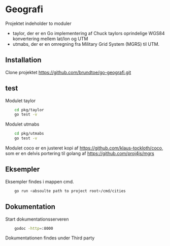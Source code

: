 # Geografi

Projektet indeholder to moduler

- taylor, der er en Go implementering af Chuck taylors oprindelige WGS84 konvertering mellem lat/lon og UTM
- utmabs, der er en omregning fra Military Grid System (MGRS) til UTM.

## Installation

Clone projektet https://github.com/brundtoe/go-geografi.git

## test

Modulet taylor
```bash
    cd pkg/taylor
    go test -v 
```
Modulet utmabs

```bash
    cd pkg/utmabs
    go test -v 
```

Modulet coco er en justeret kopi af https://github.com/klaus-tockloth/coco, som er en delvis portering til golang af https://github.com/proj4js/mgrs


## Eksempler

Eksempler findes i mappen cmd.

```bash
    go run <absoulte path to project root>/cmd/cities

```

## Dokumentation

Start dokumentationsserveren 
```bash
    godoc -http=:8000
```
Dokumentationen findes under Third party


